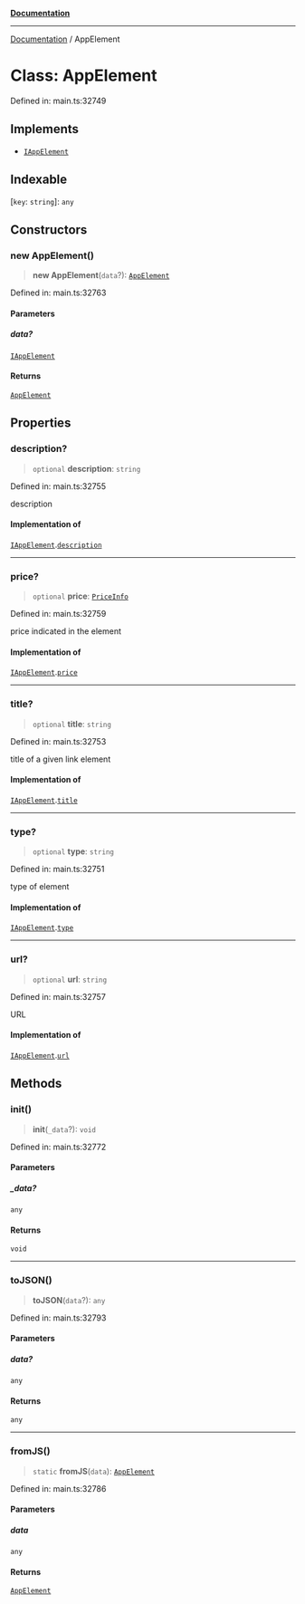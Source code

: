 [**Documentation**](../README.md)

***

[Documentation](../README.md) / AppElement

# Class: AppElement

Defined in: main.ts:32749

## Implements

- [`IAppElement`](../interfaces/IAppElement.md)

## Indexable

\[`key`: `string`\]: `any`

## Constructors

### new AppElement()

> **new AppElement**(`data`?): [`AppElement`](AppElement.md)

Defined in: main.ts:32763

#### Parameters

##### data?

[`IAppElement`](../interfaces/IAppElement.md)

#### Returns

[`AppElement`](AppElement.md)

## Properties

### description?

> `optional` **description**: `string`

Defined in: main.ts:32755

description

#### Implementation of

[`IAppElement`](../interfaces/IAppElement.md).[`description`](../interfaces/IAppElement.md#description)

***

### price?

> `optional` **price**: [`PriceInfo`](PriceInfo.md)

Defined in: main.ts:32759

price indicated in the element

#### Implementation of

[`IAppElement`](../interfaces/IAppElement.md).[`price`](../interfaces/IAppElement.md#price)

***

### title?

> `optional` **title**: `string`

Defined in: main.ts:32753

title of a given link element

#### Implementation of

[`IAppElement`](../interfaces/IAppElement.md).[`title`](../interfaces/IAppElement.md#title)

***

### type?

> `optional` **type**: `string`

Defined in: main.ts:32751

type of element

#### Implementation of

[`IAppElement`](../interfaces/IAppElement.md).[`type`](../interfaces/IAppElement.md#type)

***

### url?

> `optional` **url**: `string`

Defined in: main.ts:32757

URL

#### Implementation of

[`IAppElement`](../interfaces/IAppElement.md).[`url`](../interfaces/IAppElement.md#url)

## Methods

### init()

> **init**(`_data`?): `void`

Defined in: main.ts:32772

#### Parameters

##### \_data?

`any`

#### Returns

`void`

***

### toJSON()

> **toJSON**(`data`?): `any`

Defined in: main.ts:32793

#### Parameters

##### data?

`any`

#### Returns

`any`

***

### fromJS()

> `static` **fromJS**(`data`): [`AppElement`](AppElement.md)

Defined in: main.ts:32786

#### Parameters

##### data

`any`

#### Returns

[`AppElement`](AppElement.md)
